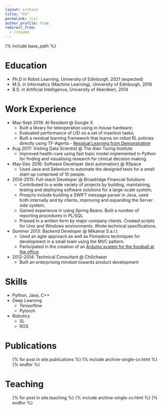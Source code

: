 ```yaml
---
layout: archive
title: "CV"
permalink: /cv/
author_profile: true
redirect_from:
  - /resume
---
```


{% include base_path %}

Education
======
* Ph.D in Robot Learning, University of Edinburgh, 2021 (expected)
* M.S. in Informatics (Machine Learning), University of Edinburgh, 2016
* B.S. in Artificial Intelligence, University of Aberdeen, 2014

Work Experience
======

* May-Sept 2019: AI Resident @ Google X
  * Built a library for teleoperation using in-house hardware;
  * Evaluated performance of LfD on a set of insertion tasks;
  * Built a residual learning framework that learns on-robot RL policies directly using TF-Agents - [Residual Learning from Demonstration](https://arxiv.org/pdf/2008.07682.pdf)
* Aug 2017: Visiting Data Scientist @ The Alan Turing Institute
  * Improved health-care using fast topic model implemented in Python for finding and visualising research for clinical decision making.
* May-Dec 2016: Software Developer (test automation) @ RSpace
  * Used Java and Selenium to automate the designed tests for a small start-up comprised of 10 people.
* 2014-2015: Full-stack Developer @ Broadridge Financial Solutions
  * Contributed to a wide variety of projects by building, maintaining, testing and deploying software solutions for a large-scale system;
  * Proejcts include building a SWIFT message parser in Java, used both internally and by clients, improving and expanding the Server side system;
  * Gained experience in using Spring Beans. Built a number of reporting procedures in PL/SQL
  * Praised in a written form by major company clients. Created scripts for Unix and Windows environments. Wrote technical specifications.
* Summer 2013: Backend Developer @ Mikamai S.a.r.l.
  * Used an agile approach as well as Pomadoro techniques for development in a small team using the MVC pattern.
  * Participated in the creation of an [Arduino system for the foosball at the office](https://github.com/handsomecode/smart-foosball)
* 2012-2014: Technical Consultant @ Chillchaser
  * Built an enterprising mindset towards product development


Skills
======
* Python, Java, C++
* Deep Learning
  * Tensorflow
  * Pytorch
* Robotics
  * SL
  * ROS

Publications
======
  <ul>{% for post in site.publications %}
    {% include archive-single-cv.html %}
  {% endfor %}</ul>

Teaching
======
  <ul>{% for post in site.teaching %}
    {% include archive-single-cv.html %}
  {% endfor %}</ul>

